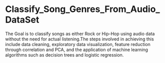 # Classify_Song_Genres_From_Audio_DataSet
The Goal is to classify songs as either Rock or Hip-Hop using audio data without the need for actual listening.The steps involved in achieving this include data cleaning, exploratory data visualization, feature reduction through correlation and PCA, and the application of machine learning algorithms such as decision trees and logistic regression. 
